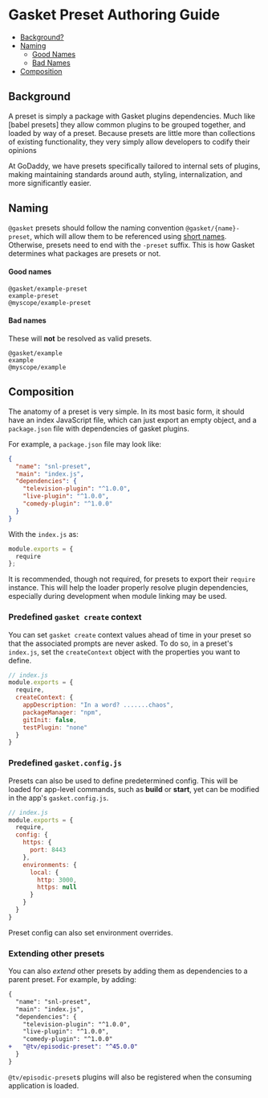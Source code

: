 # Gasket Preset Authoring Guide

* [Background?](#background)
* [Naming](#naming)
  * [Good Names](#good-names)
  * [Bad Names](#bad-names)
* [Composition](#composition)

## Background

A preset is simply a package with Gasket plugins dependencies. Much like
[babel presets] they allow common plugins to be grouped together, and loaded by
way of a preset. Because presets are little more than collections of existing
functionality, they very simply allow developers to codify their opinions

At GoDaddy, we have presets specifically tailored to internal sets of plugins,
making maintaining standards around auth, styling, internalization, and more
significantly easier.

## Naming

`@gasket` presets should follow the naming convention `@gasket/{name}-preset`,
which will allow them to be referenced using [short names](#short-names).
Otherwise, presets need to end with the `-preset` suffix. This is how Gasket
determines what packages are presets or not.

#### Good names

```
@gasket/example-preset
example-preset
@myscope/example-preset
```

#### Bad names

These will **not** be resolved as valid presets.

```
@gasket/example
example
@myscope/example
```

## Composition

The anatomy of a preset is very simple. In its most basic form, it should have
an index JavaScript file, which can just export an empty object, and a
`package.json` file with dependencies of gasket plugins.

For example, a `package.json` file may look like:

```json
{
  "name": "snl-preset",
  "main": "index.js",
  "dependencies": {
    "television-plugin": "^1.0.0",
    "live-plugin": "^1.0.0",
    "comedy-plugin": "^1.0.0"
  }
}
```

With the `index.js` as:

```js
module.exports = {
  require
};
```

It is recommended, though not required, for presets to export their `require`
instance. This will help the loader properly resolve plugin dependencies,
especially during development when module linking may be used.

### Predefined `gasket create` context

You can set `gasket create` context values ahead of time in your preset so that
the associated prompts are never asked. To do so, in a preset's `index.js`, set
the `createContext` object with the properties you want to define.

```js
// index.js
module.exports = {
  require,
  createContext: {
    appDescription: "In a word? .......chaos",
    packageManager: "npm",
    gitInit: false,
    testPlugin: "none"
  }
}
```

### Predefined `gasket.config.js`

Presets can also be used to define predetermined config. This will be loaded
for app-level commands, such as **build** or **start**, yet can be modified
in the app's `gasket.config.js`.

```js
// index.js
module.exports = {
  require,
  config: {
    https: {
      port: 8443
    },
    environments: {
      local: {
        http: 3000,
        https: null
      }
    }
  }
}
```

Preset config can also set environment overrides.

### Extending other presets

You can also _extend_ other presets by adding them as dependencies to a parent
preset. For example, by adding:

```diff
{
  "name": "snl-preset",
  "main": "index.js",
  "dependencies": {
    "television-plugin": "^1.0.0",
    "live-plugin": "^1.0.0",
    "comedy-plugin": "^1.0.0"
+   "@tv/episodic-preset": "^45.0.0"
  }
}
```

`@tv/episodic-preset`s plugins will also be registered when the consuming
application is loaded.

[babel preset]: https://babeljs.io/docs/en/presets
